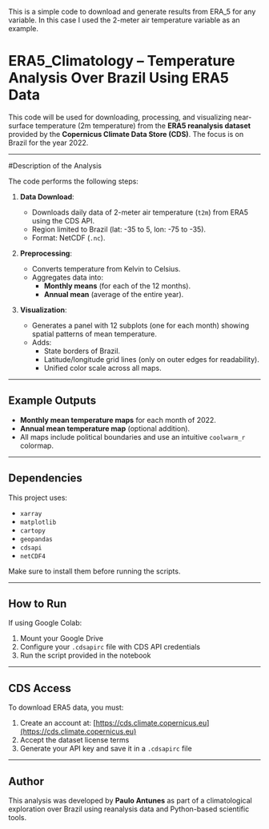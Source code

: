 This is a simple code to download and generate results from ERA_5 for any variable. In this case I used the 2-meter air temperature variable as an example.


# ERA5_Climatology – Temperature Analysis Over Brazil Using ERA5 Data

This code will be used for downloading, processing, and visualizing near-surface temperature (2m temperature) from the **ERA5 reanalysis dataset** provided by the **Copernicus Climate Data Store (CDS)**. The focus is on Brazil for the year 2022.

---

#Description of the Analysis

The code performs the following steps:

1. **Data Download**:
   - Downloads daily data of 2-meter air temperature (`t2m`) from ERA5 using the CDS API.
   - Region limited to Brazil (lat: -35 to 5, lon: -75 to -35).
   - Format: NetCDF (`.nc`).

2. **Preprocessing**:
   - Converts temperature from Kelvin to Celsius.
   - Aggregates data into:
     - **Monthly means** (for each of the 12 months).
     - **Annual mean** (average of the entire year).

3. **Visualization**:
   - Generates a panel with 12 subplots (one for each month) showing spatial patterns of mean temperature.
   - Adds:
     - State borders of Brazil.
     - Latitude/longitude grid lines (only on outer edges for readability).
     - Unified color scale across all maps.

---

## Example Outputs

- **Monthly mean temperature maps** for each month of 2022.
- **Annual mean temperature map** (optional addition).
- All maps include political boundaries and use an intuitive `coolwarm_r` colormap.

---

## Dependencies

This project uses:

- `xarray`
- `matplotlib`
- `cartopy`
- `geopandas`
- `cdsapi`
- `netCDF4`

Make sure to install them before running the scripts.

---

## How to Run

If using Google Colab:

1. Mount your Google Drive
2. Configure your `.cdsapirc` file with CDS API credentials
3. Run the script provided in the notebook

---

## CDS Access

To download ERA5 data, you must:

1. Create an account at: [https://cds.climate.copernicus.eu](https://cds.climate.copernicus.eu)
2. Accept the dataset license terms
3. Generate your API key and save it in a `.cdsapirc` file

---

## Author

This analysis was developed by **Paulo Antunes** as part of a climatological exploration over Brazil using reanalysis data and Python-based scientific tools.
